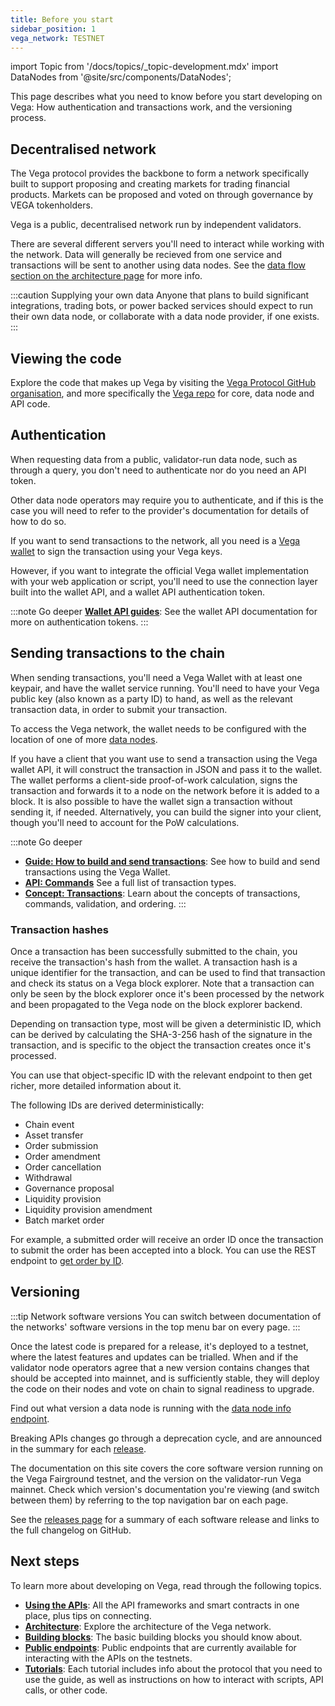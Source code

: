 ```yaml
---
title: Before you start
sidebar_position: 1
vega_network: TESTNET
---
```


import Topic from '/docs/topics/_topic-development.mdx'
import DataNodes from '@site/src/components/DataNodes';

<Topic />

This page describes what you need to know before you start developing on Vega: How authentication and transactions work, and the versioning process.

## Decentralised network
The Vega protocol provides the backbone to form a network specifically built to support proposing and creating markets for trading financial products. Markets can be proposed and voted on through governance by VEGA tokenholders.

Vega is a public, decentralised network run by independent validators. 

There are several different servers you'll need to interact while working with the network. Data will generally be recieved from one service and transactions will be sent to another using data nodes. See the [data flow section on the architecture page](./architecture.md#data-flow) for more info.

:::caution Supplying your own data
Anyone that plans to build significant integrations, trading bots, or power backed services should expect to run their own data node, or collaborate with a data node provider, if one exists. 
:::

## Viewing the code
Explore the code that makes up Vega by visiting the [Vega Protocol GitHub organisation](https://github.com/vegaprotocol), and more specifically the [Vega repo](https://github.com/vegaprotocol/vega) for core, data node and API code.

## Authentication
When requesting data from a public, validator-run data node, such as through a query, you don't need to authenticate nor do you need an API token. 

Other data node operators may require you to authenticate, and if this is the case you will need to refer to the provider's documentation for details of how to do so.

If you want to send transactions to the network, all you need is a [Vega wallet](../tools/vega-wallet/index.md) to sign the transaction using your Vega keys.

However, if you want to integrate the official Vega wallet implementation with your web application or script, you'll need to use the connection layer built into the wallet API, and a wallet API authentication token.

:::note Go deeper
**[Wallet API guides](./vega-wallet/before-you-start.md)**: See the wallet API documentation for more on authentication tokens.
:::

## Sending transactions to the chain
When sending transactions, you'll need a Vega Wallet with at least one keypair, and have the wallet service running. You'll need to have your Vega public key (also known as a party ID) to hand, as well as the relevant transaction data, in order to submit your transaction.

To access the Vega network, the wallet needs to be configured with the location of one of more [data nodes](./architecture.md#data-nodes).

If you have a client that you want use to send a transaction using the Vega wallet API, it will construct the transaction in JSON and pass it to the wallet. The wallet performs a client-side proof-of-work calculation, signs the transaction and forwards it to a node on the network before it is added to a block. It is also possible to have the wallet sign a transaction without sending it, if needed. Alternatively, you can build the signer into your client, though you'll need to account for the PoW calculations.

:::note Go deeper
* **[Guide: How to build and send transactions](../tutorials/build-send-transactions.md)**: See how to build and send transactions using the Vega Wallet.
* **[API: Commands](./grpc/vega/commands/v1/commands.proto)** See a full list of transaction types. 
* **[Concept: Transactions](./../concepts/vega-chain/transactions.md)**: Learn about the concepts of transactions, commands, validation, and ordering.
:::

### Transaction hashes
Once a transaction has been successfully submitted to the chain, you receive the transaction's hash from the wallet. A transaction hash is a unique identifier for the transaction, and can be used to find that transaction and check its status on a Vega block explorer. Note that a transaction can only be seen by the block explorer once it's been processed by the network and been propagated to the Vega node on the block explorer backend.

Depending on transaction type, most will be given a deterministic ID, which can be derived by calculating the SHA-3-256 hash of the signature in the transaction, and is specific to the object the transaction creates once it's processed. 

You can use that object-specific ID with the relevant endpoint to then get richer, more detailed information about it.

The following IDs are derived deterministically:

* Chain event
* Asset transfer
* Order submission
* Order amendment
* Order cancellation 
* Withdrawal
* Governance proposal
* Liquidity provision 
* Liquidity provision amendment 
* Batch market order

For example, a submitted order will receive an order ID once the transaction to submit the order has been accepted into a block. You can use the REST endpoint to [get order by ID](./rest/data-v2/trading-data-service-get-order.api.mdx).

## Versioning

:::tip Network software versions 
You can switch between documentation of the networks' software versions in the top menu bar on every page.
:::

Once the latest code is prepared for a release, it's deployed to a testnet, where the latest features and updates can be trialled. When and if the validator node operators agree that a new version contains changes that should be accepted into mainnet, and is sufficiently stable, they will deploy the code on their nodes and vote on chain to signal readiness to upgrade. 

Find out what version a data node is running with the [data node info endpoint](./rest/data-v2/trading-data-service-info.api.mdx).

Breaking APIs changes go through a deprecation cycle, and are announced in the summary for each [release](../releases/overview.md).

The documentation on this site covers the core software version running on the Vega Fairground testnet, and the version on the validator-run Vega mainnet. Check which version's documentation you're viewing (and switch between them) by referring to the top navigation bar on each page. 

See the [releases page](../releases/overview.md) for a summary of each software release and links to the full changelog on GitHub.

## Next steps
To learn more about developing on Vega, read through the following topics.

* **[Using the APIs](./using-the-apis.md)**: All the API frameworks and smart contracts in one place, plus tips on connecting.
* **[Architecture](./architecture.md)**: Explore the architecture of the Vega network.
* **[Building blocks](./building-blocks.md)**: The basic building blocks you should know about.
* **[Public endpoints](./public-endpoints.md)**: Public endpoints that are currently available for interacting with the APIs on the testnets.
* **[Tutorials](../tutorials/index.md)**: Each tutorial includes info about the protocol that you need to use the guide, as well as instructions on how to interact with scripts, API calls, or other code.